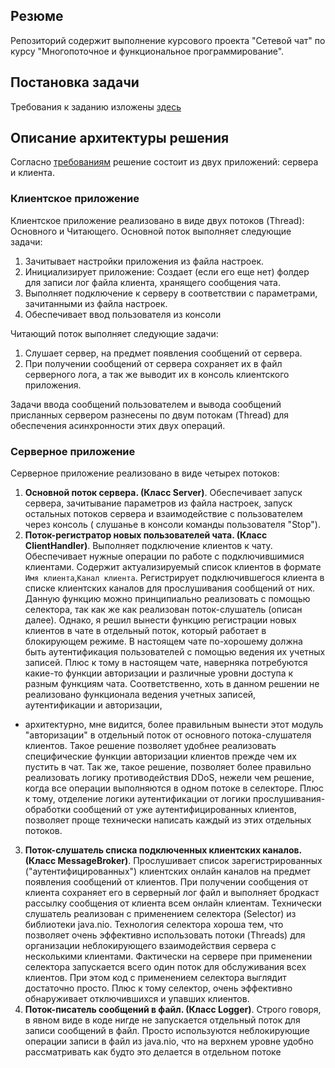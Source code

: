 ## Резюме
Репозиторий содержит выполнение курсового проекта "Сетевой чат" по курсу "Многопоточное и функциональное 
программирование".
## Постановка задачи
Требования к заданию изложены [здесь](https://github.com/netology-code/jd-homeworks/blob/master/diploma/networkchat.md "Постановка задачи")
## Описание архитектуры решения
Согласно [требованиям](https://github.com/netology-code/jd-homeworks/blob/master/diploma/networkchat.md "Постановка задачи")
решение состоит из двух приложений: сервера и клиента.
### Клиентское приложение
Клиентское приложение реализовано в виде двух потоков (Thread): Основного и Читающего. 
Основной поток выполняет следующие задачи:
1. Зачитывает настройки приложения из файла настроек.
2. Инициализирует приложение: Создает (если его еще нет) фолдер для записи лог файла клиента, хранящего сообщения чата.
3. Выполняет подключение к серверу в соответствии с параметрами, зачитанными из файла настроек.
4. Обеспечивает ввод пользователя из консоли

Читающий поток выполняет следующие задачи:
1. Слушает сервер, на предмет появления сообщений от сервера. 
2. При получении сообщений от сервера сохраняет их в файл серверного лога, а так же выводит их в консоль клиентского
приложения.

Задачи ввода сообщений пользователем и вывода сообщений присланных сервером разнесены по двум потокам (Thread) для
обеспечения асинхронности этих двух операций. 
### Серверное приложение
Серверное приложение реализовано в виде четырех потоков:
1. <strong>Основной поток сервера. (Класс Server)</strong>. Обеспечивает запуск сервера, зачитывание параметров из
файла настроек, запуск остальных потоков сервера и взаимодействие с пользователем через консоль (
слушанье в консоли команды пользователя "Stop").
2. <strong>Поток-регистратор новых пользователей чата. (Класс ClientHandler)</strong>. Выполняет подключение 
клиентов к чату. Обеспечивает нужные операции по работе с подключившимися клиентами. Содержит актуализируемый 
список клиентов в формате `Имя клиента`,`Канал клиента`. Регистрирует подключившегося клиента в списке 
клиентских каналов для прослушивания сообщений от них. Данную функцию можно принципиально реализовать с помощью 
селектора, так как же как реализован поток-слушатель (описан далее). Однако, я решил вынести функцию регистрации 
новых клиентов в чате в отдельный поток, который работает в блокирующем режиме. В настоящем чате по-хорошему
должна быть аутентификация пользователей с помощью ведения их учетных записей. Плюс к тому в настоящем чате,
наверняка потребуются какие-то функции авторизации и различные уровни доступа к разным функциям чата. Соответственно,
хоть в данном решении не реализовано функционала ведения учетных записей, аутентификации и авторизации, 
- архитектурно, мне видится, более правильным вынести этот модуль "авторизации" в отдельный поток от основного
потока-слушателя клиентов. Такое решение позволяет удобнее реализовать специфические функции авторизации клиентов
прежде чем их пустить в чат.  Так же, такое решение, позволяет более правильно реализовать логику противодействия
DDoS, нежели чем решение, когда все операции выполняются в одном потоке в селекторе. Плюс к тому, отделение логики
аутентификации от логики прослушивания-обработки сообщений от уже аутентифицированных клиентов, позволяет проще 
технически написать каждый из этих отдельных потоков. 
3. <strong>Поток-слушатель списка подключенных клиентских каналов. (Класс MessageBroker)</strong>. Прослушивает 
список зарегистрированных ("аутентифицированных") клиентских онлайн каналов на предмет появления сообщений от клиентов.
При получении сообщения от клиента сохраняет его в серверный лог файл и выполняет бродкаст рассылку сообщения 
от клиента всем онлайн клиентам. Технически слушатель реализован с применением селектора (Selector) из библиотеки 
java.nio. Технология селектора хороша тем, что позволяет очень эффективно использовать потоки (Threads) для организации 
неблокирующего взаимодействия сервера с несколькими клиентами. Фактически на сервере при применении селектора 
запускается всего один поток для обслуживания всех клиентов. При этом код с применением селектора выглядит достаточно 
просто. Плюс к тому селектор, очень эффективно обнаруживает отключившихся и упавших клиентов. 
4. <strong>Поток-писатель сообщений в файл. (Класс Logger)</strong>. Строго говоря, в явном виде в коде нигде не
запускается отдельный поток для записи сообщений в файл. Просто используются неблокирующие операции записи в файл 
из java.nio, что на верхнем уровне удобно рассматривать как будто это делается в отдельном потоке


 


